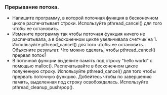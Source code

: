 
### Прерывание потока.
- Напишите программу, в которой поточная функция в бесконечном цикле распечатывает строки. Используйте pthread_cancel() для того чтобы ее остановить.
- Измените программу так чтобы поточная функция ничего не распечатывала, а в бесконечном цикле увеличивала счетчик на 1. Используйте pthread_cancel() для того чтобы ее остановить. Объясните результат. Что можно сделать, чтобы pthread_cancel() прервал поток?
- В поточной функции выделите память под строку “hello world” с помощью malloc(). Распечатывайте в бесконечном цикле полученную строку. Используйте pthread_cancel() для того чтобы прервать поточную функцию. Добейтесь чтобы по завершению память, выделенная под строку освобождалась. Используйте pthread_cleanup_push/pop().
